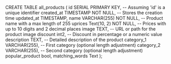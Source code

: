 CREATE TABLE all_products (
    id SERIAL PRIMARY KEY, -- Assuming 'id' is a unique identifier
    created_at TIMESTAMP NOT NULL, -- Stores the creation time
    updated_at TIMESTAMP,
    name VARCHAR(255) NOT NULL, -- Product name with a max length of 255
    uprices Text(10, 2) NOT NULL, -- Prices with up to 10 digits and 2 decimal places
    image TEXT, -- URL or path for the product image
    discount int2, -- Discount in percentage or a numeric value
    description TEXT, -- Detailed description of the product
    category_1 VARCHAR(255), -- First category (optional length adjustment)
    category_2 VARCHAR(255), -- Second category (optional length adjustment)
    popular_product bool,
    matching_words Text
);


